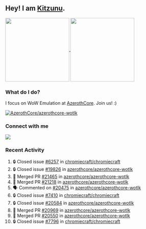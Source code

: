 ## Hey! I am [Kitzunu](https://Github.com/Kitzunu).

<!--
[![Kitzunu's Github stats](https://github-readme-stats.vercel.app/api?username=kitzunu&theme=github_dark&show_icons=true&number_format=long)](https://github.com/Kitzunu)

[![Kitzunu's Language stats](https://github-readme-stats.vercel.app/api/top-langs/?username=Kitzunu&layout=donut&theme=github_dark)](https://github.com/Kitzunu)
-->

<a href="https://github.com/Kitzunu">
  <img height=200 align="center" src="https://github-readme-stats.vercel.app/api?username=kitzunu&theme=github_dark&show_icons=true&number_format=long" />
</a>
<a href="https://github.com/Kitzunu">
  <img height=200 align="center" src="https://github-readme-stats.vercel.app/api/top-langs/?username=Kitzunu&layout=donut&theme=github_dark" />
</a>

### What do I do?

I focus on WoW Emulation at [AzerothCore](https://github.com/AzerothCore). Join us! :)

[![AzerothCore/azerothcore-wotlk](https://github-readme-stats.vercel.app/api/pin/?username=AzerothCore&repo=azerothcore-wotlk&theme=github_dark&show_owner=true)](https://github.com/azerothcore/azerothcore-wotlk)

### Connect with me
[![](https://img.shields.io/badge/AzerothCore%20Discord-Connect%20with%20me!-green)](https://discord.com/invite/gkt4y2x)

### Recent Activity

<!--START_SECTION:activity-->
1. 🔒 Closed issue [#6257](https://github.com/chromiecraft/chromiecraft/issues/6257) in [chromiecraft/chromiecraft](https://github.com/chromiecraft/chromiecraft)
2. 🔒 Closed issue [#19826](https://github.com/azerothcore/azerothcore-wotlk/issues/19826) in [azerothcore/azerothcore-wotlk](https://github.com/azerothcore/azerothcore-wotlk)
3. 🎉 Merged PR [#21465](https://github.com/azerothcore/azerothcore-wotlk/pull/21465) in [azerothcore/azerothcore-wotlk](https://github.com/azerothcore/azerothcore-wotlk)
4. 🎉 Merged PR [#21218](https://github.com/azerothcore/azerothcore-wotlk/pull/21218) in [azerothcore/azerothcore-wotlk](https://github.com/azerothcore/azerothcore-wotlk)
5. 🗣 Commented on [#20475](https://github.com/azerothcore/azerothcore-wotlk/pull/20475#issuecomment-2661645453) in [azerothcore/azerothcore-wotlk](https://github.com/azerothcore/azerothcore-wotlk)
6. 🔒 Closed issue [#7410](https://github.com/chromiecraft/chromiecraft/issues/7410) in [chromiecraft/chromiecraft](https://github.com/chromiecraft/chromiecraft)
7. 🔒 Closed issue [#20584](https://github.com/azerothcore/azerothcore-wotlk/issues/20584) in [azerothcore/azerothcore-wotlk](https://github.com/azerothcore/azerothcore-wotlk)
8. 🎉 Merged PR [#20969](https://github.com/azerothcore/azerothcore-wotlk/pull/20969) in [azerothcore/azerothcore-wotlk](https://github.com/azerothcore/azerothcore-wotlk)
9. 🎉 Merged PR [#20550](https://github.com/azerothcore/azerothcore-wotlk/pull/20550) in [azerothcore/azerothcore-wotlk](https://github.com/azerothcore/azerothcore-wotlk)
10. 🔒 Closed issue [#7796](https://github.com/chromiecraft/chromiecraft/issues/7796) in [chromiecraft/chromiecraft](https://github.com/chromiecraft/chromiecraft)
<!--END_SECTION:activity-->
